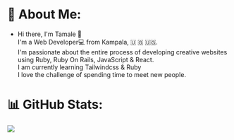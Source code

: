 # 💫 About Me:
- Hi there, I'm Tamale 👋<br>I'm a Web Developer💻 from Kampala, 🇺 🇬 🇺🇬.<br>I'm passionate about the entire process of developing creative websites using Ruby, Ruby On Rails, JavaScript & React.<br> I am currently learning Tailwindcss & Ruby <br> I love the challenge of spending time to meet new people.

# 📊 GitHub Stats:
![](https://github-readme-stats.vercel.app/api/top-langs/?username=j3wlius&theme=dark&hide_border=false&include_all_commits=false&count_private=false&layout=compact)
